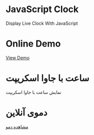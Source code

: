 # JavaScript Clock
Display Live Clock With JavaScript
# Online Demo
<a href="//demo.aminarjmand.com/coding/javascript/09/JsClock.html">View Demo</a>

# ساعت با جاوا اسکریپت
نمایش ساعت با جاوا اسکریپت
# دموی آنلاین
<a href="//demo.aminarjmand.com/coding/javascript/09/JsClock.html">مشاهده دمو</a>

